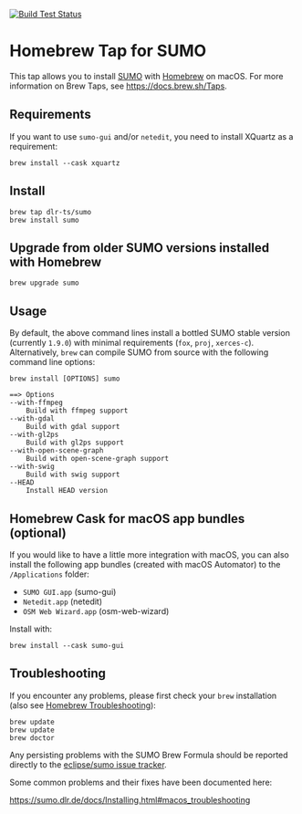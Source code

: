 [![Build Test Status](https://travis-ci.org/dlr-ts/homebrew-sumo.svg?branch=master)](https://travis-ci.org/dlr-ts/homebrew-sumo)

# Homebrew Tap for SUMO

This tap allows you to install [SUMO](https://projects.eclipse.org/projects/technology.sumo) with [Homebrew](https://brew.sh/) on macOS.
For more information on Brew Taps, see https://docs.brew.sh/Taps.

## Requirements

If you want to use `sumo-gui` and/or `netedit`, you need to install XQuartz as a requirement:

    brew install --cask xquartz

## Install

    brew tap dlr-ts/sumo
    brew install sumo

## Upgrade from older SUMO versions installed with Homebrew

    brew upgrade sumo

## Usage

By default, the above command lines install a bottled SUMO stable version (currently ```1.9.0```) with minimal requirements (```fox```, ```proj```, ```xerces-c```).
Alternatively, ```brew``` can compile SUMO from source with the following command line options:


    brew install [OPTIONS] sumo
    
    ==> Options
    --with-ffmpeg
        Build with ffmpeg support
    --with-gdal
        Build with gdal support
    --with-gl2ps
        Build with gl2ps support
    --with-open-scene-graph
        Build with open-scene-graph support
    --with-swig
        Build with swig support
    --HEAD
        Install HEAD version

## Homebrew Cask for macOS app bundles (optional)

If you would like to have a little more integration with macOS, you can also install the following app bundles (created with macOS Automator) to the `/Applications` folder:

 * `SUMO GUI.app` (sumo-gui)
 * `Netedit.app` (netedit)
 * `OSM Web Wizard.app` (osm-web-wizard)

Install with:

    brew install --cask sumo-gui

## Troubleshooting

If you encounter any problems, please first check your ```brew``` installation (also see [Homebrew Troubleshooting](https://docs.brew.sh/Troubleshooting)):

    brew update
    brew update
    brew doctor

Any persisting problems with the SUMO Brew Formula should be reported directly to the [eclipse/sumo issue tracker](https://github.com/eclipse/sumo/issues).

Some common problems and their fixes have been documented here:

https://sumo.dlr.de/docs/Installing.html#macos_troubleshooting
